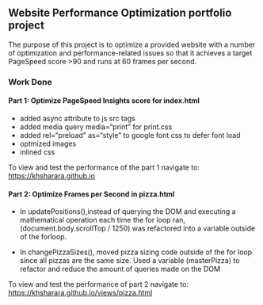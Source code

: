 ## Website Performance Optimization portfolio project

The purpose of this project is to optimize a provided website with a number of optimization and performance-related issues so that it achieves a target PageSpeed score >90 and runs at 60 frames per second.

### Work Done

#### Part 1: Optimize PageSpeed Insights score for index.html
* added async attribute to js src tags
* added media query media=“print” for print.css
* added rel=“preload” as=“style” to google font css to defer font load
* optmized images
* inlined css

To view and test the performance of the part 1 navigate to: https://khsharara.github.io

#### Part 2: Optimize Frames per Second in pizza.html

* In updatePositions(),instead of querying the DOM and executing a mathematical operation each time the for loop ran,(document.body.scrollTop / 1250) was refactored into a variable outside of the forloop.

* In changePizzaSizes(), moved pizza sizing code outside of the for loop since all pizzas are the same size. Used a variable (masterPizza) to refactor and reduce the amount of queries made on the DOM

To view and test the performance of part 2 navigate to: https://khsharara.github.io/views/pizza.html